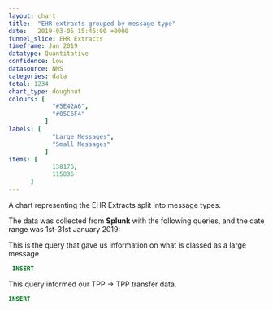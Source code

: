 ```yaml
---
layout: chart
title:  "EHR extracts grouped by message type"
date:   2019-03-05 15:46:00 +0000
funnel_slice: EHR Extracts
timeframe: Jan 2019
datatype: Quantitative
confidence: Low
datasource: NMS
categories: data
total: 1234
chart_type: doughnut
colours: [
            "#5E42A6",
            "#05C6F4"
          ]
labels: [
            "Large Messages",
            "Small Messages"
          ]
items: [
            138176,
            115836
      ]
---
```

A chart representing the EHR Extracts split into message types.

The data was collected from **Splunk** with the following queries, and the date range was 1st-31st January 2019:

This is the query that gave us information on what is classed as a large message
```sql
 INSERT
```

This query informed our TPP -> TPP transfer data.
```sql
INSERT
```
